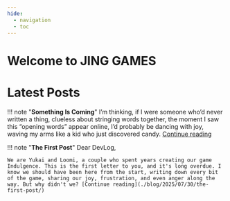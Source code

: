 ```yaml
---
hide:
  - navigation
  - toc
---
```


# Welcome to JING GAMES

# Latest Posts

!!! note "**Something Is Coming**"
    I’m thinking, if I were someone who’d never written a thing, clueless about stringing words together, the moment I saw this “opening words”  appear online, I’d probably be dancing with joy, waving my arms like a kid who just discovered candy. [Continue reading](./blog/2025/08/06/something-is-coming/)

!!! note "**The First Post**"
    Dear DevLog,

    We are Yukai and Loomi, a couple who spent years creating our game Indulgence. This is the first letter to you, and it's long overdue. I know we should have been here from the start, writing down every bit of the game, sharing our joy, frustration, and even anger along the way. But why didn't we? [Continue reading](./blog/2025/07/30/the-first-post/)